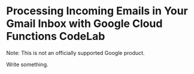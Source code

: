 # Processing Incoming Emails in Your Gmail Inbox with Google Cloud Functions CodeLab

Note: This is not an officially supported Google product.

Write something.
